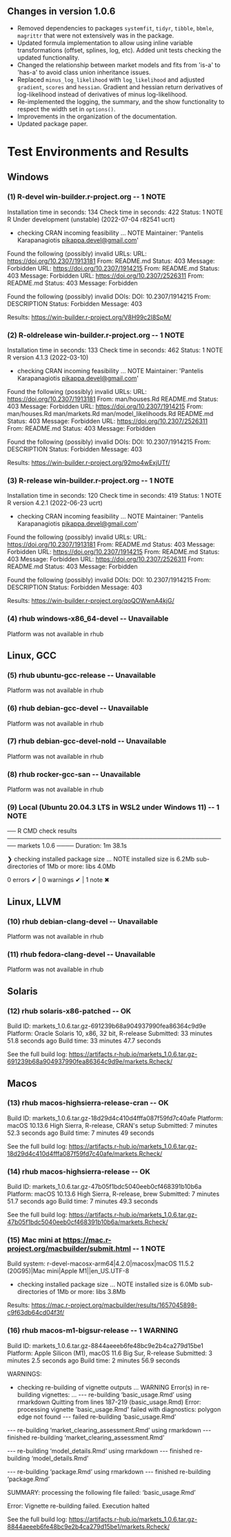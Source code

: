 ## Changes in version 1.0.6

* Removed dependencies to packages `systemfit`,  `tidyr`, `tibble`, `bbmle`, `magrittr` that were not extensively was in the package. 
* Updated formula implementation to allow using inline variable transformations (offset, splines, log, etc). Added unit tests checking the updated functionality.
* Changed the relationship between market models and fits from 'is-a' to 'has-a' to avoid class union inheritance issues.
* Replaced `minus_log_likelihood` with `log_likelihood` and adjusted `gradient`, `scores` and `hessian`. Gradient and hessian return derivatives of log-likelihood instead of derivatives of minus log-likelihood.
* Re-implemented the logging, the summary, and the show functionality to respect the width set in `options()`.
* Improvements in the organization of the documentation.
* Updated package paper.

# Test Environments and Results
## Windows
### (1) R-devel win-builder.r-project.org -- 1 NOTE
Installation time in seconds: 134
Check time in seconds: 422
Status: 1 NOTE
R Under development (unstable) (2022-07-04 r82541 ucrt)

* checking CRAN incoming feasibility ... NOTE
Maintainer: 'Pantelis Karapanagiotis <pikappa.devel@gmail.com>'

Found the following (possibly) invalid URLs:
  URL: https://doi.org/10.2307/1913181
    From: README.md
    Status: 403
    Message: Forbidden
  URL: https://doi.org/10.2307/1914215
    From: README.md
    Status: 403
    Message: Forbidden
  URL: https://doi.org/10.2307/2526311
    From: README.md
    Status: 403
    Message: Forbidden

Found the following (possibly) invalid DOIs:
  DOI: 10.2307/1914215
    From: DESCRIPTION
    Status: Forbidden
    Message: 403
	
Results: https://win-builder.r-project.org/V8H99c2I8SpM/

### (2) R-oldrelease win-builder.r-project.org -- 1 NOTE
Installation time in seconds: 133
Check time in seconds: 462
Status: 1 NOTE
R version 4.1.3 (2022-03-10)

* checking CRAN incoming feasibility ... NOTE
Maintainer: 'Pantelis Karapanagiotis <pikappa.devel@gmail.com>'

Found the following (possibly) invalid URLs:
  URL: https://doi.org/10.2307/1913181
    From: man/houses.Rd
          README.md
    Status: 403
    Message: Forbidden
  URL: https://doi.org/10.2307/1914215
    From: man/houses.Rd
          man/markets.Rd
          man/model_likelihoods.Rd
          README.md
    Status: 403
    Message: Forbidden
  URL: https://doi.org/10.2307/2526311
    From: README.md
    Status: 403
    Message: Forbidden

Found the following (possibly) invalid DOIs:
  DOI: 10.2307/1914215
    From: DESCRIPTION
    Status: Forbidden
    Message: 403

Results: https://win-builder.r-project.org/92mo4wExjUTf/

### (3) R-release win-builder.r-project.org -- 1 NOTE
Installation time in seconds: 120
Check time in seconds: 419
Status: 1 NOTE
R version 4.2.1 (2022-06-23 ucrt)

* checking CRAN incoming feasibility ... NOTE
Maintainer: 'Pantelis Karapanagiotis <pikappa.devel@gmail.com>'

Found the following (possibly) invalid URLs:
  URL: https://doi.org/10.2307/1913181
    From: README.md
    Status: 403
    Message: Forbidden
  URL: https://doi.org/10.2307/1914215
    From: README.md
    Status: 403
    Message: Forbidden
  URL: https://doi.org/10.2307/2526311
    From: README.md
    Status: 403
    Message: Forbidden

Found the following (possibly) invalid DOIs:
  DOI: 10.2307/1914215
    From: DESCRIPTION
    Status: Forbidden
    Message: 403
	
Results: https://win-builder.r-project.org/qoQOWwnA4kjG/

### (4) rhub windows-x86_64-devel -- Unavailable
Platform was not available in rhub
## Linux, GCC
### (5) rhub ubuntu-gcc-release -- Unavailable
Platform was not available in rhub

### (6) rhub debian-gcc-devel -- Unavailable
Platform was not available in rhub

### (7) rhub debian-gcc-devel-nold -- Unavailable
Platform was not available in rhub

### (8) rhub rocker-gcc-san -- Unavailable
Platform was not available in rhub

### (9) Local (Ubuntu 20.04.3 LTS in WSL2 under Windows 11) -- 1 NOTE
── R CMD check results ──────────────────────────────────────────────────── markets 1.0.6 ────
Duration: 1m 38.1s

❯ checking installed package size ... NOTE
    installed size is  6.2Mb
    sub-directories of 1Mb or more:
      libs   4.0Mb

0 errors ✔ | 0 warnings ✔ | 1 note ✖

## Linux, LLVM
### (10) rhub debian-clang-devel -- Unavailable
Platform was not available in rhub

### (11) rhub fedora-clang-devel -- Unavailable
Platform was not available in rhub

## Solaris
### (12) rhub solaris-x86-patched -- OK
Build ID:	markets_1.0.6.tar.gz-691239b68a904937990fea86364c9d9e
Platform:	Oracle Solaris 10, x86, 32 bit, R-release
Submitted:	33 minutes 51.8 seconds ago
Build time:	33 minutes 47.7 seconds

See the full build log: https://artifacts.r-hub.io/markets_1.0.6.tar.gz-691239b68a904937990fea86364c9d9e/markets.Rcheck/

## Macos
### (13) rhub macos-highsierra-release-cran -- OK
Build ID:	markets_1.0.6.tar.gz-18d29d4c410d4fffa087f59fd7c40afe
Platform:	macOS 10.13.6 High Sierra, R-release, CRAN's setup
Submitted:	7 minutes 52.3 seconds ago
Build time:	7 minutes 49 seconds


See the full build log: https://artifacts.r-hub.io/markets_1.0.6.tar.gz-18d29d4c410d4fffa087f59fd7c40afe/markets.Rcheck/

### (14) rhub macos-highsierra-release -- OK
Build ID:	markets_1.0.6.tar.gz-47b05f1bdc5040eeb0cf468391b10b6a
Platform:	macOS 10.13.6 High Sierra, R-release, brew
Submitted:	7 minutes 51.7 seconds ago
Build time:	7 minutes 49.3 seconds

See the full build log: https://artifacts.r-hub.io/markets_1.0.6.tar.gz-47b05f1bdc5040eeb0cf468391b10b6a/markets.Rcheck/

### (15) Mac mini at https://mac.r-project.org/macbuilder/submit.html -- 1 NOTE
Build system: r-devel-macosx-arm64|4.2.0|macosx|macOS 11.5.2 (20G95)|Mac mini|Apple M1||en_US.UTF-8

* checking installed package size ... NOTE
  installed size is  6.0Mb
  sub-directories of 1Mb or more:
    libs   3.8Mb
	
Results: https://mac.r-project.org/macbuilder/results/1657045898-c9f63db64cd04f3f/
### (16) rhub macos-m1-bigsur-release  -- 1 WARNING
Build ID:	markets_1.0.6.tar.gz-8844aeeeb6fe48bc9e2b4ca279d15be1
Platform:	Apple Silicon (M1), macOS 11.6 Big Sur, R-release
Submitted:	3 minutes 2.5 seconds ago
Build time:	2 minutes 56.9 seconds

WARNINGS:
* checking re-building of vignette outputs ... WARNING
Error(s) in re-building vignettes:
  ...
--- re-building ‘basic_usage.Rmd’ using rmarkdown
Quitting from lines 187-219 (basic_usage.Rmd) 
Error: processing vignette 'basic_usage.Rmd' failed with diagnostics:
polygon edge not found
--- failed re-building ‘basic_usage.Rmd’

--- re-building ‘market_clearing_assessment.Rmd’ using rmarkdown
--- finished re-building ‘market_clearing_assessment.Rmd’

--- re-building ‘model_details.Rmd’ using rmarkdown
--- finished re-building ‘model_details.Rmd’

--- re-building ‘package.Rmd’ using rmarkdown
--- finished re-building ‘package.Rmd’

SUMMARY: processing the following file failed:
  ‘basic_usage.Rmd’

Error: Vignette re-building failed.
Execution halted

See the full build log: https://artifacts.r-hub.io/markets_1.0.6.tar.gz-8844aeeeb6fe48bc9e2b4ca279d15be1/markets.Rcheck/
